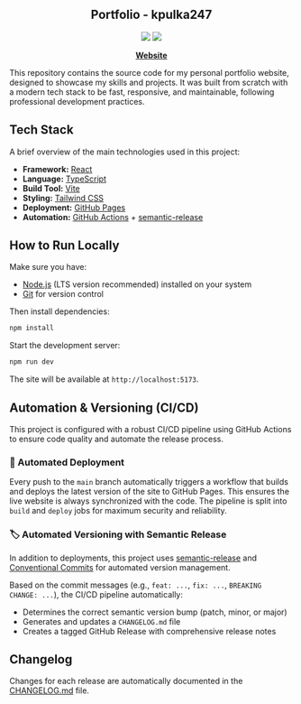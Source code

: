 <div align="center">

## Portfolio - kpulka247

<a href="https://github.com/kpulka247/kpulka-website/actions" title="GitHub Actions Workflow Status"><img src="https://img.shields.io/github/actions/workflow/status/kpulka247/kpulka-website/release.yml"></a>
<a href="https://github.com/kpulka247/kpulka-website/releases" title="GitHub Release"><img src="https://img.shields.io/github/v/release/kpulka247/kpulka-website?logo=github&logoColor=white"></a>

**[Website](https://www.kpulka.com)**

</div>

This repository contains the source code for my personal portfolio website, designed to showcase my skills and projects. It was built from scratch with a modern tech stack to be fast, responsive, and maintainable, following professional development practices.

## Tech Stack

A brief overview of the main technologies used in this project:

-   **Framework:** [React](https://reactjs.org/)
-   **Language:** [TypeScript](https://www.typescriptlang.org/)
-   **Build Tool:** [Vite](https://vitejs.dev/)
-   **Styling:** [Tailwind CSS](https://tailwindcss.com/)
-   **Deployment:** [GitHub Pages](https://docs.github.com/pages)
-   **Automation:** [GitHub Actions](https://docs.github.com/actions) + [semantic-release](https://github.com/semantic-release/semantic-release)

## How to Run Locally

Make sure you have:

- [Node.js](https://nodejs.org) (LTS version recommended) installed on your system
- [Git](https://git-scm.com/) for version control

Then install dependencies:

```bash
npm install
```

Start the development server:

```bash
npm run dev
```

 The site will be available at `http://localhost:5173`.

## Automation & Versioning (CI/CD)

This project is configured with a robust CI/CD pipeline using GitHub Actions to ensure code quality and automate the release process.

### 🚀 Automated Deployment

Every push to the `main` branch automatically triggers a workflow that builds and deploys the latest version of the site to GitHub Pages. This ensures the live website is always synchronized with the code. The pipeline is split into `build` and `deploy` jobs for maximum security and reliability.

### 🏷️ Automated Versioning with Semantic Release

In addition to deployments, this project uses [semantic-release](https://github.com/semantic-release/semantic-release) and [Conventional Commits](https://www.conventionalcommits.org/) for automated version management.

Based on the commit messages (e.g., `feat: ...`, `fix: ...`, `BREAKING CHANGE: ...`), the CI/CD pipeline automatically:
-   Determines the correct semantic version bump (patch, minor, or major)
-   Generates and updates a `CHANGELOG.md` file
-   Creates a tagged GitHub Release with comprehensive release notes

## Changelog

Changes for each release are automatically documented in the [CHANGELOG.md](./CHANGELOG.md) file.